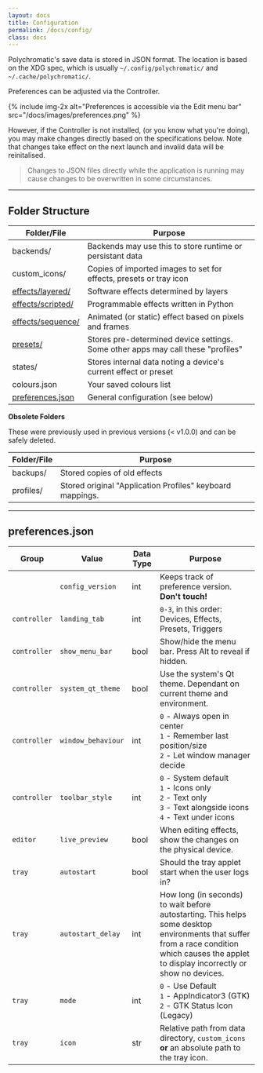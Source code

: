 ```yaml
---
layout: docs
title: Configuration
permalink: /docs/config/
class: docs
---
```


Polychromatic's save data is stored in JSON format. The location is based on
the XDG spec, which is usually `~/.config/polychromatic/` and `~/.cache/polychromatic/`.

Preferences can be adjusted via the Controller.

{% include img-2x alt="Preferences is accessible via the Edit menu bar" src="/docs/images/preferences.png" %}

However, if the Controller is not installed, (or you know what you're doing),
you may make changes directly based on the specifications below. Note that
changes take effect on the next launch and invalid data will be reinitalised.

> Changes to JSON files directly while the application is running may
> cause changes to be overwritten in some circumstances.

---

## Folder Structure

| Folder/File           | Purpose                                              |
| --------------------- | ---------------------------------------------------- |
| backends/             | Backends may use this to store runtime or persistant data
| custom_icons/         | Copies of imported images to set for effects, presets or tray icon
| [effects/layered/]    | Software effects determined by layers
| [effects/scripted/]   | Programmable effects written in Python
| [effects/sequence/]   | Animated (or static) effect based on pixels and frames
| [presets/]            | Stores pre-determined device settings. Some other apps may call these "profiles"
| states/               | Stores internal data noting a device's current effect or preset
| colours.json          | Your saved colours list
| [preferences.json]    | General configuration (see below)

[effects/layered/]: /docs/config/effects/layered/
[effects/scripted/]: /docs/config/effects/scripted/
[effects/sequence/]: /docs/config/effects/sequence/
[presets/]: /docs/config-presets/
[preferences.json]: #preferencesjson

**Obsolete Folders**

These were previously used in previous versions (< v1.0.0) and
can be safely deleted.

| Folder/File   | Purpose                                                      |
| ------------- | ------------------------------------------------------------ |
| backups/      | Stored copies of old effects
| profiles/     | Stored original "Application Profiles" keyboard mappings.

---

## preferences.json

| Group         | Value             | Data Type | Purpose                              |
| ------------- | ----------------- | --------- | ------------------------------------ |
|               | `config_version`  | int       | Keeps track of preference version. **Don't touch!**
| `controller`  | `landing_tab`     | int       | `0-3`, in this order: Devices, Effects, Presets, Triggers
| `controller`  | `show_menu_bar`   | bool      | Show/hide the menu bar. Press Alt to reveal if hidden.
| `controller`  | `system_qt_theme` | bool      | Use the system's Qt theme. Dependant on current theme and environment.
| `controller`  | `window_behaviour`| int       | `0` - Always open in center <br> `1` - Remember last position/size <br> `2` - Let window manager decide
| `controller`  | `toolbar_style`   | int       | `0` - System default <br> `1` - Icons only <br> `2` - Text only <br> `3` - Text alongside icons <br> `4` - Text under icons
| `editor`      | `live_preview`    | bool      | When editing effects, show the changes on the physical device.
| `tray`        | `autostart`       | bool      | Should the tray applet start when the user logs in?
| `tray`        | `autostart_delay` | int       | How long (in seconds) to wait before autostarting. This helps some desktop environments that suffer from a race condition which causes the applet to display incorrectly or show no devices.
| `tray`        | `mode`            | int       | `0` - Use Default <br> `1` - AppIndicator3 (GTK) <br> `2` - GTK Status Icon (Legacy)
| `tray`        | `icon`            | str       | Relative path from data directory, `custom_icons` **or** an absolute path to the tray icon.
